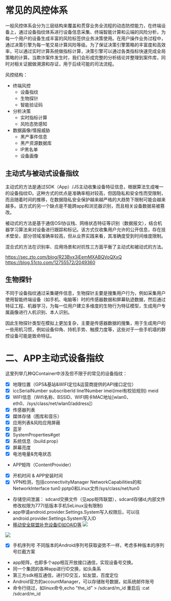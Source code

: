 # 常见的风控体系
一般风控体系会分为三层结构来覆盖和贯穿业务全流程的动态防控能力，在终端设备上，通过设备指纹体系进行设备信息采集、终端智能计算和云端的风险分析，为每一个用户的设备生成丰富的风险标签供业务决策使用。在用户操作业务过程中，通过决策引擎为每一笔交易计算风险等级。为了保证决策引擎策略的丰富度和高效率，可以通过实时计算系统做指标计算，决策引擎可以通过各类指标快速完成全局策略的计算。当欺诈案件发生时，我们会形成完整的分析结论并整理到案件库，同时对相关证据做溯源和存证，用于后续可能的司法流程。

风控结构：
- 终端风控
  - 设备指纹
  - 生物探针
  - 智能验证码
- 分析决策
  - 实时指标计算
  - 风险态势感知
- 数据画像/情报威胁
  - 黑产事件信息
  - 黑产资源数据库
  - IP黑名单
  - 设备画像

## 主动式与被动式设备指纹
主动式的方法是通过SDK（App）/JS主动收集设备特征信息，根据算法生成唯一的设备指纹ID。这种方式的优点是准确率相对较高，但因隐私和安全性而受限制，而且随着时间的推移，在数据隐私安全保护越来越严格的大趋势下限制可能会越来越多。该方式的另一个缺点是不能跨app和浏览器识别，而且相关设备数据易被篡改。

被动式的方法是基于通信OSI协议栈、网络状态特征等识别（数据报文），结合机器学习算法来对设备进行跟踪和标记。该方式仅收集用户允许的公开信息，存在技术壁垒，部分领域准确率较高，但从业界实践来看，其准确度受到时间维度限制。

混合式的方法在识别率、应用场景和对抗性三方面平衡了主动式和被动式的方法。

https://sec.zto.com/blog/R23Byx3jEemMXABQVoQXxQ
https://blog.51cto.com/12755572/2049360

## 生物探针
不同于设备指纹通过采集硬件信息，生物探针主要是搜集用户行为，例如采集用户使用智能终端设备（如手机、电脑等）时的传感器数据和屏幕轨迹数据，然后通过特征工程、机器学习，为每一位用户建立多维度的生物行为特征模型，生成用户专属画像进行人机识别、本人识别。

因此生物探针类型在模拟上更加复杂，主要是传感器数据的搜集，用于生成用户的一些用机习惯，例如设备仰角、持机手势、触摸力度等，这些对于一些手机墙的群控设备可能是致命特征。

# 二、APP主动式设备指纹
这里列举几种QContainer中涉及但不限于的常见的设备指纹：

* [x] 地理位置（GPS&基站&WIFI定位&运营商提供的API接口定位）
* [x] iccSerialNumber subscriberId line1Number imei(imei有校验规则) meid
* [x] WIFI信息（Wifi名称、BSSID、WIFI网卡MAC地址[wlan0、eth0、/sys/class/net/wlan0/address]）
* [x] 传感器列表
* [x] 媒体存储（图库和音乐）
* [x] 应用列表&风险应用屏蔽
* [x] 蓝牙
* [x] SystemProperties#get
* [x] 系统信息（build.prop）
* [x] 屏幕亮度
* [x] 电池电量&充电状态
* APP矩阵（ContentProvider）
* [x] 开机时间 &  APP安装时间
* [x] VPN检测，包括connectivityManager NetworkCapabilities的和NetworkInterface tun0 pptp0和Linux文件/sys/class/net/tun0
* 存储空间泄漏： sdcard交换文件（见app矩阵联盟），sdcard存储id,内部文件修改权限为777(低版本手机SeLinux没有限制)
* app申请android.provider.Settings.System写入权限后，可以往android.provider.Settings.System写入ID
* [移动安全联盟补充设备ID如OAID等](http://msa-alliance.cn/col.jsp?id=120)
![](https://tva1.sinaimg.cn/large/0082zybply1gc8o0hqg3qj30kf0d1jsp.jpg) 

![](https://tva1.sinaimg.cn/large/0082zybply1gc8oq5tmo9j30jh0e1tex.jpg)
* [x] 手机序列号 不同版本的Android序列号获取姿势不一样，考虑多种版本的序列号拦截方案
* app矩阵，也即多个app相互开放接口通信，实现设备号交换。
* 同一个集团的各种app进行ID交换，如头条系
* 第三方sdk相互通信，进行ID交互，如友盟，百度定位
* Android官方的accountManager，可以存储账号数据，如系统邮件账号
* 命令行绕过，如linux命令,echo "the_id" > /sdcard/m_id   重启后 :cat /sdcard/m_id
